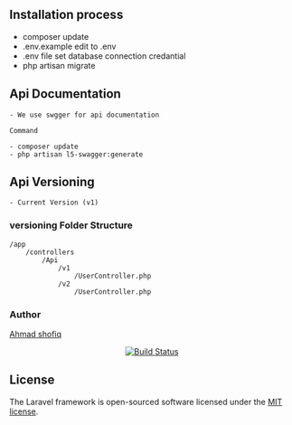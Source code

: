## Installation process

- composer update
- .env.example edit to .env
- .env file set database connection credantial
- php artisan migrate

## Api Documentation
    - We use swgger for api documentation

    Command

    - composer update
    - php artisan l5-swagger:generate    

## Api Versioning
    - Current Version (v1)

### versioning Folder Structure

    /app
        /controllers
            /Api
                /v1
                    /UserController.php
                /v2
                    /UserController.php

### Author
<a href="https://bd.linkedin.com/in/ahmad-shafik-392a71109">Ahmad shofiq</a>

<p align="center">
<a href="#"><img src="https://scontent.fdac5-2.fna.fbcdn.net/v/t1.6435-9/71516503_1212941158888623_7562451657426993152_n.jpg?_nc_cat=103&ccb=1-5&_nc_sid=174925&_nc_ohc=OkZYcYiFbGEAX9v9C5m&_nc_ht=scontent.fdac5-2.fna&oh=fe7bceba9d26ac75bff76c902ee8aca6&oe=619A8566" alt="Build Status"></a>
</p>
    


## License

The Laravel framework is open-sourced software licensed under the [MIT license](https://opensource.org/licenses/MIT).
